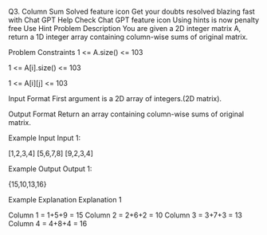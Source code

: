 

Q3. Column Sum
Solved
feature icon
Get your doubts resolved blazing fast with Chat GPT Help
Check Chat GPT
feature icon
Using hints is now penalty free
Use Hint
Problem Description
You are given a 2D integer matrix A, return a 1D integer array containing column-wise sums of original matrix.



Problem Constraints
1 <= A.size() <= 103

1 <= A[i].size() <= 103

1 <= A[i][j] <= 103



Input Format
First argument is a 2D array of integers.(2D matrix).



Output Format
Return an array containing column-wise sums of original matrix.



Example Input
Input 1:

[1,2,3,4]
[5,6,7,8]
[9,2,3,4]


Example Output
Output 1:

{15,10,13,16}


Example Explanation
Explanation 1

Column 1 = 1+5+9 = 15
Column 2 = 2+6+2 = 10
Column 3 = 3+7+3 = 13
Column 4 = 4+8+4 = 16